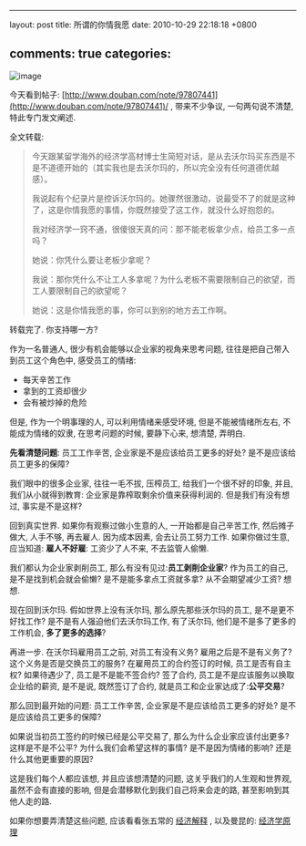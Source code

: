
---
layout: post
title: 所谓的你情我愿
date: 2010-10-29 22:18:18 +0800

comments: true
categories: 
---

![image](http://lh3.ggpht.com/_os_zrveP8Ns/TMrZRW4Tz1I/AAAAAAAADLM/XC66Y6vsz4I/s800/W020080904536416398854.jpg)

今天看到帖子:
[http://www.douban.com/note/97807441](http://www.douban.com/note/97807441)/
, 带来不少争议, 一句两句说不清楚, 特此专门发文阐述.

全文转载:

> 今天跟某留学海外的经济学高材博士生简短对话，是从去沃尔玛买东西是不是不道德开始的（其实我也是去沃尔玛的，所以完全没有任何道德优越感）。
>
> 我说起有个纪录片是控诉沃尔玛的。她骤然很激动，说最受不了的就是这种了，这是你情我愿的事情，你既然接受了这工作，就没什么好抱怨的。
>
> 我对经济学一窍不通，很傻很天真的问：那不能老板拿少点，给员工多一点吗？
>
> 她说：你凭什么要让老板少拿呢？
>
> 我说：那你凭什么不让工人多拿呢？为什么老板不需要限制自己的欲望，而工人要限制自己的欲望呢？
>
> 她说：这是你情我愿的事，你可以到别的地方去工作啊。

转载完了. 你支持哪一方?

作为一名普通人, 很少有机会能够以企业家的视角来思考问题,
往往是把自己带入到员工这个角色中, 感受员工的情绪:

-   每天辛苦工作
-   拿到的工资却很少
-   会有被炒掉的危险

但是, 作为一个明事理的人, 可以利用情绪来感受环境, 但是不能被情绪所左右,
不能成为情绪的奴隶, 在思考问题的时候, 要静下心来, 想清楚, 弄明白.

**先看清楚问题**: 员工工作辛苦, 企业家是不是应该给员工更多的好处?
是不是应该给员工更多的保障?

我们眼中的很多企业家, 往往一毛不拔, 压榨员工, 给我们一个很不好的印象,
并且, 我们从小就得到教育: 企业家是靠榨取剩余价值来获得利润的.
但是我们有没有想过, 事实是不是这样?

回到真实世界. 如果你有观察过做小生意的人, 一开始都是自己辛苦工作,
然后摊子做大, 人手不够, 再去雇人. 因为成本因素, 会去让员工努力工作.
如果你做过生意, 应当知道: **雇人不好雇**: 工资少了人不来,
不去监管人偷懒.

我们都认为企业家剥削员工, 那么有没有见过:**员工剥削企业家**?
作为员工的自己, 是不是找到机会就会偷懒? 是不是能多拿点工资就多拿?
从不会期望减少工资? 想想.

现在回到沃尔玛. 假如世界上没有沃尔玛, 那么原先那些沃尔玛的员工,
是不是更不好找工作? 是不是有人强迫他们去沃尔玛工作, 有了沃尔玛,
他们是不是多了更多的工作机会, **多了更多的选择**?

再进一步. 在沃尔玛雇用员工之前, 对员工有没有义务?
雇用之后是不是有义务了? 这个义务是否是交换员工的服务?
在雇用员工的合约签订的时候, 员工是否有自主权? 如果待遇少了,
员工是不是能不签合约? 签了合约, 员工是不是应该服务以换取企业给的薪资,
是不是说, 既然签订了合约, 就是员工和企业家达成了:**公平交易**?

那么回到最开始的问题: 员工工作辛苦, 企业家是不是应该给员工更多的好处?
是不是应该给员工更多的保障?

如果说当初员工签约的时候已经是公平交易了, 那么为什么企业家应该付出更多?
这样是不是不公平? 为什么我们会希望这样的事情? 是不是因为情绪的影响?
还是什么其他更重要的原因?

这是我们每个人都应该想, 并且应该想清楚的问题,
这关乎我们的人生观和世界观, 虽然不会有直接的影响,
但是会潜移默化到我们自己将来会走的路, 甚至影响到其他人走的路.

如果你想要弄清楚这些问题, 应该看看张五常的
[经济解释](http://book.douban.com/subject/1394399/) , 以及曼昆的:
[经济学原理](http://book.douban.com/subject/1028842/)